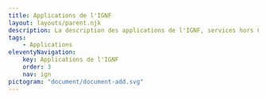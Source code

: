 ```yaml
---
title: Applications de l'IGNF
layout: layouts/parent.njk
description: La description des applications de l'IGNF, services hors Cartes.gouv.fr
tags:
    - Applications
eleventyNavigation:
    key: Applications de l'IGNF
    order: 3
    nav: ign
pictogram: "document/document-add.svg"
---
```

